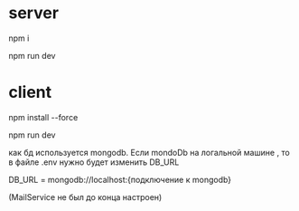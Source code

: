 # server
npm i 

npm run dev
# client
npm install --force

npm run dev


как бд используется mongodb.
Если mondoDb на логальной машине , то в файле .env нужно будет изменить DB_URL

DB_URL = mongodb://localhost:{подключение к mongodb} 

(MailService не был до конца настроен)
